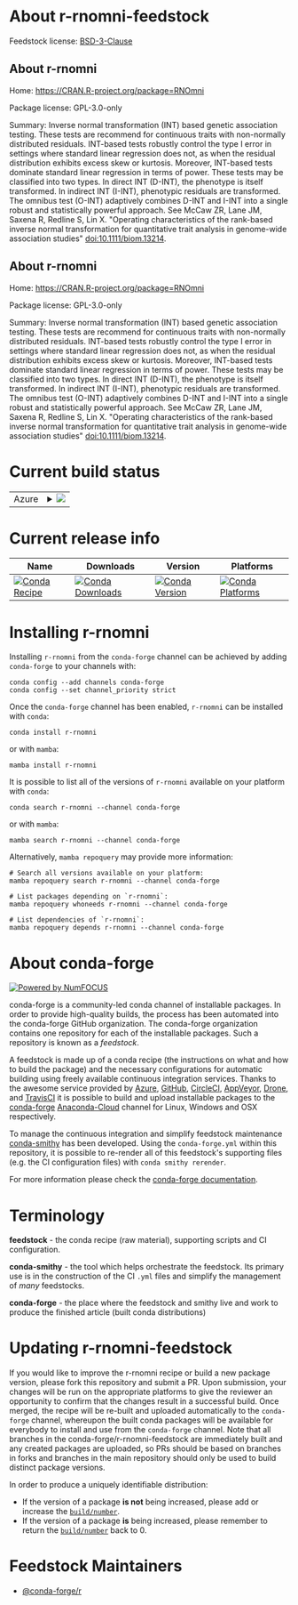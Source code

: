 About r-rnomni-feedstock
========================

Feedstock license: [BSD-3-Clause](https://github.com/conda-forge/r-rnomni-feedstock/blob/main/LICENSE.txt)


About r-rnomni
--------------

Home: https://CRAN.R-project.org/package=RNOmni

Package license: GPL-3.0-only

Summary: Inverse normal transformation (INT) based genetic association testing. These tests are recommend for continuous traits with non-normally distributed residuals. INT-based tests robustly control the type I error in settings where standard linear regression does not, as when the residual distribution exhibits excess skew or kurtosis. Moreover, INT-based tests dominate standard linear regression in terms of power. These tests may be classified into two types. In direct INT (D-INT), the phenotype is itself transformed. In indirect INT (I-INT), phenotypic residuals are transformed. The omnibus test (O-INT) adaptively combines D-INT and I-INT into a single robust and statistically powerful approach. See McCaw ZR, Lane JM, Saxena R, Redline S, Lin X. "Operating characteristics of the rank-based inverse normal transformation for quantitative trait analysis in genome-wide association studies" <doi:10.1111/biom.13214>.

About r-rnomni
--------------

Home: https://CRAN.R-project.org/package=RNOmni

Package license: GPL-3.0-only

Summary: Inverse normal transformation (INT) based genetic association testing. These tests are recommend for continuous traits with non-normally distributed residuals. INT-based tests robustly control the type I error in settings where standard linear regression does not, as when the residual distribution exhibits excess skew or kurtosis. Moreover, INT-based tests dominate standard linear regression in terms of power. These tests may be classified into two types. In direct INT (D-INT), the phenotype is itself transformed. In indirect INT (I-INT), phenotypic residuals are transformed. The omnibus test (O-INT) adaptively combines D-INT and I-INT into a single robust and statistically powerful approach. See McCaw ZR, Lane JM, Saxena R, Redline S, Lin X. "Operating characteristics of the rank-based inverse normal transformation for quantitative trait analysis in genome-wide association studies" <doi:10.1111/biom.13214>.

Current build status
====================


<table>
    
  <tr>
    <td>Azure</td>
    <td>
      <details>
        <summary>
          <a href="https://dev.azure.com/conda-forge/feedstock-builds/_build/latest?definitionId=12965&branchName=main">
            <img src="https://dev.azure.com/conda-forge/feedstock-builds/_apis/build/status/r-rnomni-feedstock?branchName=main">
          </a>
        </summary>
        <table>
          <thead><tr><th>Variant</th><th>Status</th></tr></thead>
          <tbody><tr>
              <td>linux_64_r_base4.2</td>
              <td>
                <a href="https://dev.azure.com/conda-forge/feedstock-builds/_build/latest?definitionId=12965&branchName=main">
                  <img src="https://dev.azure.com/conda-forge/feedstock-builds/_apis/build/status/r-rnomni-feedstock?branchName=main&jobName=linux&configuration=linux%20linux_64_r_base4.2" alt="variant">
                </a>
              </td>
            </tr><tr>
              <td>linux_64_r_base4.3</td>
              <td>
                <a href="https://dev.azure.com/conda-forge/feedstock-builds/_build/latest?definitionId=12965&branchName=main">
                  <img src="https://dev.azure.com/conda-forge/feedstock-builds/_apis/build/status/r-rnomni-feedstock?branchName=main&jobName=linux&configuration=linux%20linux_64_r_base4.3" alt="variant">
                </a>
              </td>
            </tr><tr>
              <td>osx_64_r_base4.2</td>
              <td>
                <a href="https://dev.azure.com/conda-forge/feedstock-builds/_build/latest?definitionId=12965&branchName=main">
                  <img src="https://dev.azure.com/conda-forge/feedstock-builds/_apis/build/status/r-rnomni-feedstock?branchName=main&jobName=osx&configuration=osx%20osx_64_r_base4.2" alt="variant">
                </a>
              </td>
            </tr><tr>
              <td>osx_64_r_base4.3</td>
              <td>
                <a href="https://dev.azure.com/conda-forge/feedstock-builds/_build/latest?definitionId=12965&branchName=main">
                  <img src="https://dev.azure.com/conda-forge/feedstock-builds/_apis/build/status/r-rnomni-feedstock?branchName=main&jobName=osx&configuration=osx%20osx_64_r_base4.3" alt="variant">
                </a>
              </td>
            </tr><tr>
              <td>win_64</td>
              <td>
                <a href="https://dev.azure.com/conda-forge/feedstock-builds/_build/latest?definitionId=12965&branchName=main">
                  <img src="https://dev.azure.com/conda-forge/feedstock-builds/_apis/build/status/r-rnomni-feedstock?branchName=main&jobName=win&configuration=win%20win_64_" alt="variant">
                </a>
              </td>
            </tr>
          </tbody>
        </table>
      </details>
    </td>
  </tr>
</table>

Current release info
====================

| Name | Downloads | Version | Platforms |
| --- | --- | --- | --- |
| [![Conda Recipe](https://img.shields.io/badge/recipe-r--rnomni-green.svg)](https://anaconda.org/conda-forge/r-rnomni) | [![Conda Downloads](https://img.shields.io/conda/dn/conda-forge/r-rnomni.svg)](https://anaconda.org/conda-forge/r-rnomni) | [![Conda Version](https://img.shields.io/conda/vn/conda-forge/r-rnomni.svg)](https://anaconda.org/conda-forge/r-rnomni) | [![Conda Platforms](https://img.shields.io/conda/pn/conda-forge/r-rnomni.svg)](https://anaconda.org/conda-forge/r-rnomni) |

Installing r-rnomni
===================

Installing `r-rnomni` from the `conda-forge` channel can be achieved by adding `conda-forge` to your channels with:

```
conda config --add channels conda-forge
conda config --set channel_priority strict
```

Once the `conda-forge` channel has been enabled, `r-rnomni` can be installed with `conda`:

```
conda install r-rnomni
```

or with `mamba`:

```
mamba install r-rnomni
```

It is possible to list all of the versions of `r-rnomni` available on your platform with `conda`:

```
conda search r-rnomni --channel conda-forge
```

or with `mamba`:

```
mamba search r-rnomni --channel conda-forge
```

Alternatively, `mamba repoquery` may provide more information:

```
# Search all versions available on your platform:
mamba repoquery search r-rnomni --channel conda-forge

# List packages depending on `r-rnomni`:
mamba repoquery whoneeds r-rnomni --channel conda-forge

# List dependencies of `r-rnomni`:
mamba repoquery depends r-rnomni --channel conda-forge
```


About conda-forge
=================

[![Powered by
NumFOCUS](https://img.shields.io/badge/powered%20by-NumFOCUS-orange.svg?style=flat&colorA=E1523D&colorB=007D8A)](https://numfocus.org)

conda-forge is a community-led conda channel of installable packages.
In order to provide high-quality builds, the process has been automated into the
conda-forge GitHub organization. The conda-forge organization contains one repository
for each of the installable packages. Such a repository is known as a *feedstock*.

A feedstock is made up of a conda recipe (the instructions on what and how to build
the package) and the necessary configurations for automatic building using freely
available continuous integration services. Thanks to the awesome service provided by
[Azure](https://azure.microsoft.com/en-us/services/devops/), [GitHub](https://github.com/),
[CircleCI](https://circleci.com/), [AppVeyor](https://www.appveyor.com/),
[Drone](https://cloud.drone.io/welcome), and [TravisCI](https://travis-ci.com/)
it is possible to build and upload installable packages to the
[conda-forge](https://anaconda.org/conda-forge) [Anaconda-Cloud](https://anaconda.org/)
channel for Linux, Windows and OSX respectively.

To manage the continuous integration and simplify feedstock maintenance
[conda-smithy](https://github.com/conda-forge/conda-smithy) has been developed.
Using the ``conda-forge.yml`` within this repository, it is possible to re-render all of
this feedstock's supporting files (e.g. the CI configuration files) with ``conda smithy rerender``.

For more information please check the [conda-forge documentation](https://conda-forge.org/docs/).

Terminology
===========

**feedstock** - the conda recipe (raw material), supporting scripts and CI configuration.

**conda-smithy** - the tool which helps orchestrate the feedstock.
                   Its primary use is in the construction of the CI ``.yml`` files
                   and simplify the management of *many* feedstocks.

**conda-forge** - the place where the feedstock and smithy live and work to
                  produce the finished article (built conda distributions)


Updating r-rnomni-feedstock
===========================

If you would like to improve the r-rnomni recipe or build a new
package version, please fork this repository and submit a PR. Upon submission,
your changes will be run on the appropriate platforms to give the reviewer an
opportunity to confirm that the changes result in a successful build. Once
merged, the recipe will be re-built and uploaded automatically to the
`conda-forge` channel, whereupon the built conda packages will be available for
everybody to install and use from the `conda-forge` channel.
Note that all branches in the conda-forge/r-rnomni-feedstock are
immediately built and any created packages are uploaded, so PRs should be based
on branches in forks and branches in the main repository should only be used to
build distinct package versions.

In order to produce a uniquely identifiable distribution:
 * If the version of a package **is not** being increased, please add or increase
   the [``build/number``](https://docs.conda.io/projects/conda-build/en/latest/resources/define-metadata.html#build-number-and-string).
 * If the version of a package **is** being increased, please remember to return
   the [``build/number``](https://docs.conda.io/projects/conda-build/en/latest/resources/define-metadata.html#build-number-and-string)
   back to 0.

Feedstock Maintainers
=====================

* [@conda-forge/r](https://github.com/conda-forge/r/)

